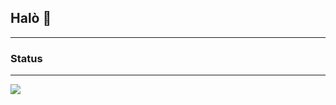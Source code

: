 ## Halò 👋
---
### Status
---
![](https://github-profile-summary-cards.vercel.app/api/cards/profile-details?username=ScoScoScoSco&theme=2077)
<!--
**ScoScoScoSco/ScoScoScoSco** is a ✨ _special_ ✨ repository because its `README.md` (this file) appears on your GitHub profile.

Here are some ideas to get you started:

- 🔭 I’m currently working on ...
- 🌱 I’m currently learning ...
- 👯 I’m looking to collaborate on ...
- 🤔 I’m looking for help with ...
- 💬 Ask me about ...
- 📫 How to reach me: ...
- 😄 Pronouns: ...
- ⚡ Fun fact: ...
-->
